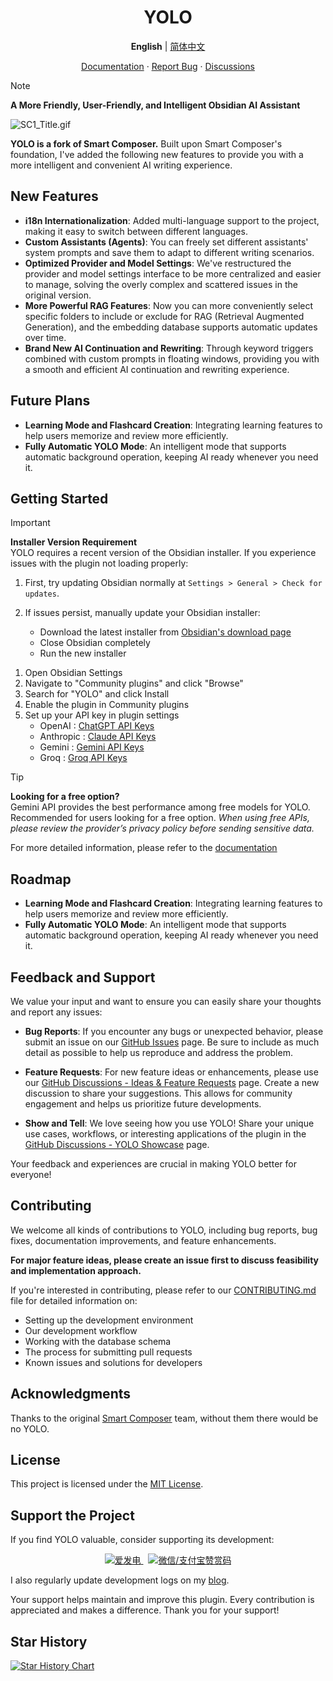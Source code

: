 <h1 align="center">YOLO</h1>

<p align="center">
  <b>English</b> | <a href="./README_zh-CN.md">简体中文</a>
</p>

<p align="center">
  <a href="./DOC/DOC_en/01-basic-introduction.md">Documentation</a>
  ·
  <a href="https://github.com/Lapis0x0/obsidian-yolo/issues">Report Bug</a>
  ·
  <a href="https://github.com/Lapis0x0/obsidian-yolo/discussions">Discussions</a>
</p>

> [!NOTE]
> **A More Friendly, User-Friendly, and Intelligent Obsidian AI Assistant**  

![SC1_Title.gif](https://github.com/user-attachments/assets/a50a1f80-39ff-4eba-8090-e3d75e7be98c)

**YOLO is a fork of Smart Composer.** Built upon Smart Composer's foundation, I've added the following new features to provide you with a more intelligent and convenient AI writing experience.

## New Features

*   **i18n Internationalization**: Added multi-language support to the project, making it easy to switch between different languages.
*   **Custom Assistants (Agents)**: You can freely set different assistants' system prompts and save them to adapt to different writing scenarios.
*   **Optimized Provider and Model Settings**: We've restructured the provider and model settings interface to be more centralized and easier to manage, solving the overly complex and scattered issues in the original version.
*   **More Powerful RAG Features**: Now you can more conveniently select specific folders to include or exclude for RAG (Retrieval Augmented Generation), and the embedding database supports automatic updates over time.
*   **Brand New AI Continuation and Rewriting**: Through keyword triggers combined with custom prompts in floating windows, providing you with a smooth and efficient AI continuation and rewriting experience.

## Future Plans

*   **Learning Mode and Flashcard Creation**: Integrating learning features to help users memorize and review more efficiently.
*   **Fully Automatic YOLO Mode**: An intelligent mode that supports automatic background operation, keeping AI ready whenever you need it.

## Getting Started

> [!IMPORTANT]
> **Installer Version Requirement**  
> YOLO requires a recent version of the Obsidian installer. If you experience issues with the plugin not loading properly:
> 
> 1. First, try updating Obsidian normally at `Settings > General > Check for updates`.
> 
> 2. If issues persist, manually update your Obsidian installer:
>    - Download the latest installer from [Obsidian's download page](https://obsidian.md/download)
>    - Close Obsidian completely
>    - Run the new installer

1. Open Obsidian Settings
2. Navigate to "Community plugins" and click "Browse"
3. Search for "YOLO" and click Install
4. Enable the plugin in Community plugins
5. Set up your API key in plugin settings
   - OpenAI : [ChatGPT API Keys](https://platform.openai.com/api-keys)
   - Anthropic : [Claude API Keys](https://console.anthropic.com/settings/keys)
   - Gemini : [Gemini API Keys](https://aistudio.google.com/apikey)
   - Groq : [Groq API Keys](https://console.groq.com/keys)

> [!TIP]
> **Looking for a free option?**  
> Gemini API provides the best performance among free models for YOLO. Recommended for users looking for a free option.
> _When using free APIs, please review the provider’s privacy policy before sending sensitive data._

For more detailed information, please refer to the [documentation](./DOC/DOC_en/01-basic-introduction.md)

## Roadmap

*   **Learning Mode and Flashcard Creation**: Integrating learning features to help users memorize and review more efficiently.
*   **Fully Automatic YOLO Mode**: An intelligent mode that supports automatic background operation, keeping AI ready whenever you need it.

## Feedback and Support

We value your input and want to ensure you can easily share your thoughts and report any issues:

- **Bug Reports**: If you encounter any bugs or unexpected behavior, please submit an issue on our [GitHub Issues](https://github.com/Lapis0x0/obsidian-yolo/issues) page. Be sure to include as much detail as possible to help us reproduce and address the problem.

- **Feature Requests**: For new feature ideas or enhancements, please use our [GitHub Discussions - Ideas & Feature Requests](https://github.com/Lapis0x0/obsidian-yolo/discussions/categories/ideas-feature-requests) page. Create a new discussion to share your suggestions. This allows for community engagement and helps us prioritize future developments.

- **Show and Tell**: We love seeing how you use YOLO! Share your unique use cases, workflows, or interesting applications of the plugin in the [GitHub Discussions - YOLO Showcase](https://github.com/Lapis0x0/obsidian-yolo/discussions/categories/smart-composer-showcase) page.

Your feedback and experiences are crucial in making YOLO better for everyone!

## Contributing

We welcome all kinds of contributions to YOLO, including bug reports, bug fixes, documentation improvements, and feature enhancements.

**For major feature ideas, please create an issue first to discuss feasibility and implementation approach.**

If you're interested in contributing, please refer to our [CONTRIBUTING.md](CONTRIBUTING.md) file for detailed information on:

- Setting up the development environment
- Our development workflow
- Working with the database schema
- The process for submitting pull requests
- Known issues and solutions for developers


## Acknowledgments

Thanks to the original [Smart Composer](https://github.com/glowingjade/obsidian-smart-composer) team, without them there would be no YOLO.

## License

This project is licensed under the [MIT License](LICENSE).

## Support the Project

If you find YOLO valuable, consider supporting its development:

<p align="center"> <a href="https://afdian.com/a/lapis0x0" target="_blank"> <img src="https://img.shields.io/badge/爱发电-支持开发者-fd6c9e?style=for-the-badge&logo=afdian" alt="爱发电"> </a> &nbsp; <a href="https://github.com/Lapis0x0/obsidian-yolo/blob/main/donation-qr.jpg" target="_blank"> <img src="https://img.shields.io/badge/微信/支付宝-赞赏码-00D924?style=for-the-badge" alt="微信/支付宝赞赏码"> </a> </p>

I also regularly update development logs on my [blog](https://www.lapis.cafe).

Your support helps maintain and improve this plugin. Every contribution is appreciated and makes a difference. Thank you for your support!

## Star History

[![Star History Chart](https://api.star-history.com/svg?repos=Lapis0x0/obsidian-yolo&type=Date)](https://star-history.com/#Lapis0x0/obsidian-yolo&Date)
